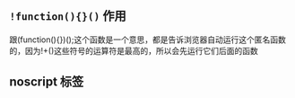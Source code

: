 ## `!function(){}()` 作用
跟(function(){})();这个函数是一个意思，都是告诉浏览器自动运行这个匿名函数的，因为!+()这些符号的运算符是最高的，所以会先运行它们后面的函数
## noscript 标签
